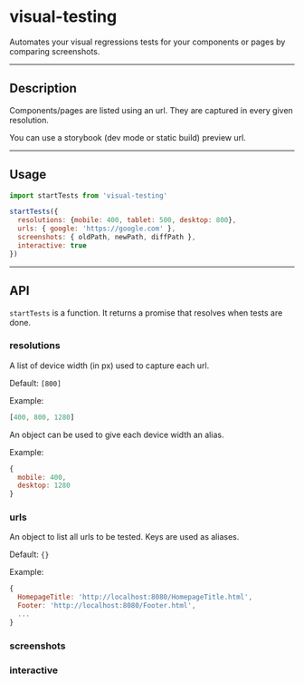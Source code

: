 # visual-testing

Automates your visual regressions tests for your components or pages by comparing screenshots.

___
## Description
Components/pages are listed using an url. They are captured in every given resolution.

You can use a storybook (dev mode or static build) preview url.

---
## Usage

```js
import startTests from 'visual-testing'

startTests({
  resolutions: {mobile: 400, tablet: 500, desktop: 800},
  urls: { google: 'https://google.com' },
  screenshots: { oldPath, newPath, diffPath },
  interactive: true
})
```
---
## API

`startTests` is a function. It returns a promise that resolves when tests are done.

### resolutions
A list of device width (in px) used to capture each url.

Default: `[800]`

Example:
```js
[400, 800, 1280]
```

An object can be used to give each device width an alias.

Example: 
```js
{
  mobile: 400,
  desktop: 1280
}
```

### urls
An object to list all urls to be tested. Keys are used as aliases.

Default: `{}`

Example:
```js
{
  HomepageTitle: 'http://localhost:8080/HomepageTitle.html',
  Footer: 'http://localhost:8080/Footer.html',
  ...
}
```

### screenshots

### interactive